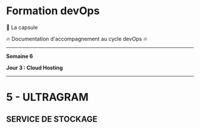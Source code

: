 # Formation devOps

:pill: La capsule

:fire:  Documentation d'accompagnement au cycle devOps :fire:

---


**Semaine 6**

**Jour 3 : Cloud Hosting**

---

# 5 - ULTRAGRAM

## SERVICE DE STOCKAGE
